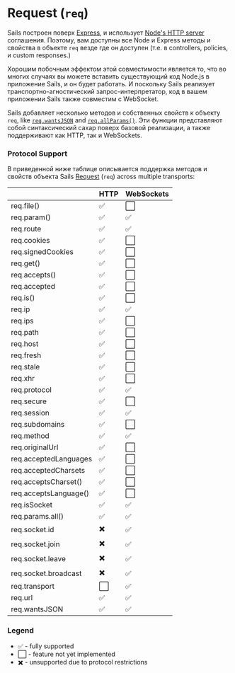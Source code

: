 # Request (`req`)

Sails построен поверх [Express](https://github.com/balderdashy/sails-docs/blob/master/PAGE_NEEDED.md), и использует [Node's HTTP server](http://nodejs.org/api/http.html) соглашения.  Поэтому, вам доступны все Node и Express методы и свойства в объекте `req` везде где он доступен (т.e. в controllers, policies, и custom responses.)

Хорошим побочным эффектом этой совместимости является то, что во многих случаях вы можете вставить существующий код Node.js в приложение Sails, и он будет работать.  И поскольку Sails реализует транспортно-агностический запрос-интерпретатор, код в вашем приложении Sails также совместим с WebSocket.

Sails добавляет несколько методов и собственных свойств к объекту `req`, like [`req.wantsJSON`](http://sailsjs.com/documentation/reference/req/req.wantsJSON.html) and [`req.allParams()`](http://sailsjs.com/documentation/reference/req/req.allParams.html).  Эти функции представляют собой синтаксический сахар поверх базовой реализации, а также поддерживают как HTTP, так и WebSockets.

### Protocol Support

В приведенной ниже таблице описывается поддержка методов и свойств объекта Sails [Request](http://sailsjs.com/documentation/reference/req)  (`req`) across multiple transports:

<!-- TODO: add SPDY -->


|    | HTTP    | WebSockets |
|----|---------|------------|
| req.file() | :white_check_mark: | :white_large_square: |
| req.param() | :white_check_mark: | :white_check_mark: |
| req.route | :white_check_mark: | :white_check_mark: |
| req.cookies | :white_check_mark: | :white_large_square: |
| req.signedCookies | :white_check_mark: | :white_large_square: |
| req.get() | :white_check_mark: | :white_large_square: |
| req.accepts() | :white_check_mark: | :white_large_square: |
| req.accepted | :white_check_mark: | :white_large_square: |
| req.is() | :white_check_mark: | :white_large_square: |
| req.ip | :white_check_mark: | :white_check_mark: |
| req.ips | :white_check_mark: | :white_large_square: |
| req.path | :white_check_mark: | :white_large_square: |
| req.host | :white_check_mark: | :white_large_square: |
| req.fresh | :white_check_mark: | :white_large_square: |
| req.stale | :white_check_mark: | :white_large_square: |
| req.xhr | :white_check_mark: | :white_large_square: |
| req.protocol | :white_check_mark: | :white_check_mark: |
| req.secure | :white_check_mark: | :white_large_square: |
| req.session | :white_check_mark: | :white_check_mark: |
| req.subdomains | :white_check_mark: | :white_large_square: |
| req.method | :white_check_mark: | :white_check_mark: |
| req.originalUrl | :white_check_mark: | :white_large_square: |
| req.acceptedLanguages | :white_check_mark: | :white_large_square: |
| req.acceptedCharsets | :white_check_mark: | :white_large_square: |
| req.acceptsCharset() | :white_check_mark: | :white_large_square: |
| req.acceptsLanguage() | :white_check_mark: | :white_large_square: |
| req.isSocket | :white_check_mark: | :white_check_mark: |
| req.params.all() | :white_check_mark: | :white_check_mark: |
| req.socket.id | :heavy_multiplication_x: | :white_check_mark: |
| req.socket.join | :heavy_multiplication_x: | :white_check_mark: |
| req.socket.leave | :heavy_multiplication_x: | :white_check_mark: |
| req.socket.broadcast  | :heavy_multiplication_x: | :white_check_mark: |
| req.transport  | :white_large_square: | :white_check_mark: |
| req.url | :white_check_mark: | :white_check_mark: |
| req.wantsJSON | :white_check_mark: | :white_check_mark: |


### Legend

  - :white_check_mark: - fully supported
  - :white_large_square: - feature not yet implemented
  - :heavy_multiplication_x: - unsupported due to protocol restrictions



<docmeta name="displayName" value="Request (`req`)">
<docmeta name="stabilityIndex" value="3">
